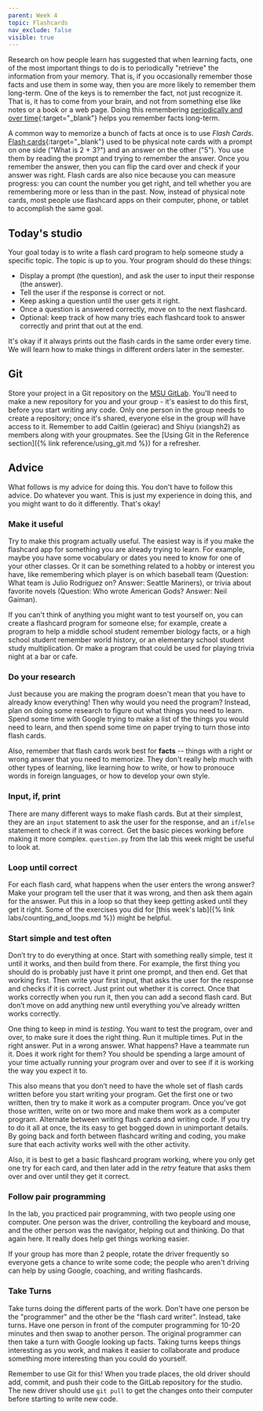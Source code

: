 ```yaml
---
parent: Week 4
topic: Flashcards
nav_exclude: false
visible: true
---
```


Research on how people learn has suggested that when learning facts, one of the most important things to do is to periodically "retrieve" the information from your memory. That is, if you occasionally remember those facts and use them in some way, then you are more likely to remember them long-term. One of the keys is to remember the fact, not just recognize it. That is, it has to come from your brain, and not from something else like notes or a book or a web page. Doing this remembering [periodically and over time](https://en.wikipedia.org/wiki/Spaced_repetition){:target="_blank"} helps you remember facts long-term.

A common way to memorize a bunch of facts at once is to use *Flash Cards*. [Flash cards](https://www.wikihow.com/Write-Flash-Cards){:target="_blank"} used to be physical note cards with a prompt on one side ("What is 2 + 3?") and an answer on the other ("5"). You use them by reading the prompt and trying to remember the answer. Once you remember the answer, then you can flip the card over and check if your answer was right. Flash cards are also nice because you can measure progress: you can count the number you get right, and tell whether you are remembering more or less than in the past. Now, instead of physical note cards, most people use flashcard apps on their computer, phone, or tablet to accomplish the same goal.

## Today's studio

Your goal today is to write a flash card program to help someone study a specific topic. The topic is up to you. Your program should do these things:
* Display a prompt (the question), and ask the user to input their response (the answer). 
* Tell the user if the response is correct or not. 
* Keep asking a question until the user gets it right.
* Once a question is answered correctly, move on to the next flashcard. 
* Optional: keep track of how many tries each flashcard took to answer correctly and print that out at the end.

It's okay if it always prints out the flash cards in the same order every time. We will learn how to make things in different orders later in the semester.

## Git

Store your project in a Git repository on the [MSU GitLab](https://gitlab.msu.edu). You'll need to make a new repository for you and your group - it's easiest to do this first, before you start writing any code. Only one person in the group needs to create a repository; once it's shared, everyone else in the group will have access to it. Remember to add Caitlin (geierac) and Shiyu (xiangsh2) as members along with your groupmates. See the [Using Git in the Reference section]({% link reference/using_git.md %}) for a refresher.

## Advice

What follows is my advice for doing this. You don't have to follow this advice. Do whatever you want. This is just my experience in doing this, and you might want to do it differently. That's okay!

### Make it useful

Try to make this program actually useful. The easiest way is if you make the flashcard app for something you are already trying to learn. For example, maybe you have some vocabulary or dates you need to know for one of your other classes. Or it can be something related to a hobby or interest you have, like remembering which player is on which baseball team (Question: What team is Julio Rodriguez on? Answer: Seattle Mariners), or trivia about favorite novels (Question: Who wrote American Gods? Answer: Neil Gaiman).

If you can't think of anything you might want to test yourself on, you can create a flashcard program for someone else; for example, create a program to help a middle school student remember biology facts, or a high school student remember world history, or an elementary school student study multiplication. Or make a program that could be used for playing trivia night at a bar or cafe.

### Do your research

Just because you are making the program doesn't mean that you have to already know everything! Then why would you need the program? Instead, plan on doing some research to figure out what things you need to learn. Spend some time with Google trying to make a list of the things you would need to learn, and then spend some time on paper trying to turn those into flash cards.

Also, remember that flash cards work best for **facts** -- things with a right or wrong answer that you need to memorize. They don't really help much with other types of learning, like learning how to write, or how to pronouce words in foreign languages, or how to develop your own style.  

### Input, if, print

There are many different ways to make flash cards. But at their simplest, they are an `input` statement to ask the user for the response, and an `if`/`else` statement to check if it was correct. Get the basic pieces working before making it more complex. `question.py` from the lab this week might be useful to look at.

### Loop until correct

For each flash card, what happens when the user enters the wrong answer? Make your program tell the user that it was wrong, and then ask them again for the answer. Put this in a loop so that they keep getting asked until they get it right. Some of the exercises you did for [this week's lab]({% link labs/counting_and_loops.md %}) might be helpful.

### Start simple and test often

Don’t try to do everything at once. Start with something really simple, test it until it works, and then build from there. For example, the first thing you should do is probably just have it print one prompt, and then end. Get that working first. Then write your first input, that asks the user for the response and checks if it is correct. Just print out whether it is correct. Once that works correctly when you run it, then you can add a second flash card. But don’t move on add anything new until everything you’ve already written works correctly.

One thing to keep in mind is *testing*. You want to test the program, over and over, to make sure it does the right thing. Run it multiple times. Put in the right answer. Put in a wrong answer. What happens? Have a teammate run it. Does it work right for them? You should be spending a large amount of your time actually running your program over and over to see if it is working the way you expect it to.

This also means that you don’t need to have the whole set of flash cards written before you start writing your program. Get the first one or two written, then try to make it work as a computer program. Once you've got those written, write on or two more and make them work as a computer program.  Alternate between writing flash cards and writing code. If you try to do it all at once, the its easy to get bogged down in unimportant details. By going back and forth between flashcard writing and coding, you make sure that each activity works well with the other activity.

Also, it is best to get a basic flashcard program working, where you only get one try for each card, and then later add in the *retry* feature that asks them over and over until they get it correct.

### Follow pair programming

In the lab, you practiced pair programming, with two people using one computer. One person was the driver, controlling the keyboard and mouse, and the other person was the navigator, helping out and thinking. Do that again here. It really does help get things working easier. 

If your group has more than 2 people, rotate the driver frequently so everyone gets a chance to write some code; the people who aren't driving can help by using Google, coaching, and writing flashcards.

### Take Turns

Take turns doing the different parts of the work. Don't have one person be the "programmer" and the other be the "flash card writer". Instead, take turns. Have one person in front of the computer programming for 10-20 minutes and then swap to another person. The original programmer can then take a turn with Google looking up facts. Taking turns keeps things interesting as you work, and makes it easier to collaborate and produce something more interesting than you could do yourself.

Remember to use Git for this! When you trade places, the old driver should add, commit, and push their code to the GitLab repository for the studio. The new driver should use `git pull` to get the changes onto their computer before starting to write new code.

